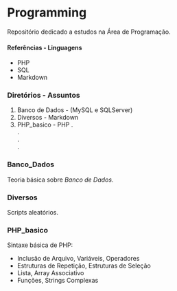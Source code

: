 # Programming

Repositório dedicado a estudos na Área de Programação.

#### Referências - Linguagens

* PHP
* SQL
* Markdown

### Diretórios - Assuntos

1. Banco de Dados - (MySQL e SQLServer)
2. Diversos - Markdown
3. PHP_basico - PHP
.<br/>
.<br/>
.<br/>
.<br/>

### Banco_Dados
Teoria básica sobre _Banco de Dados_.

### Diversos
Scripts aleatórios. 

### PHP_basico
Sintaxe básica de PHP: <br/>
* Inclusão de Arquivo, Variáveis, Operadores <br/>
* Estruturas de Repetição, Estruturas de Seleção <br/>
* Lista, Array Associativo <br/>
* Funções, Strings Complexas <br/>
